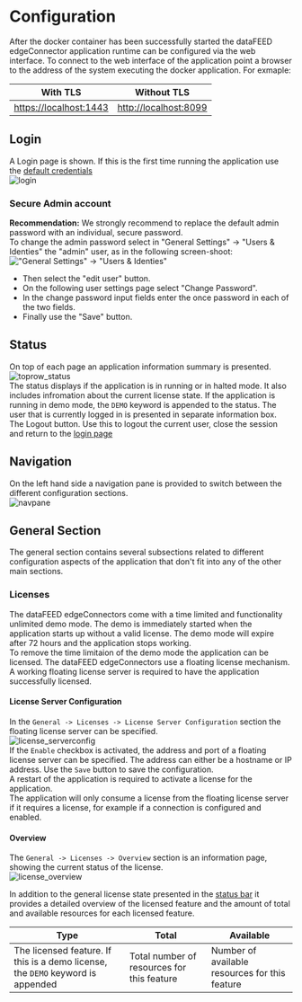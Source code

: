# Configuration

After the docker container has been successfully started the dataFEED edgeConnector application runtime can be configured via the web interface. To connect to the web interface of the application point a browser to the address of the system executing the docker application. For exmaple:  

| With TLS | Without TLS |
| --- | --- |
| [https://localhost:1443](https://localhost:1443) | [http://localhost:8099](http://localhost:8099) |

## Login
A Login page is shown. If this is the first time running the application use the [default credentials](defaults.md)  
![login](../documentation_pics/login.png)

### Secure Admin account

**Recommendation:**
We strongly recommend to replace the default admin password with an individual, secure password.  
To change the admin password select in "General Settings" -> "Users & Identies" the "admin" user, as in the following screen-shoot:  
!["General Settings" -> "Users & Identies"](../documentation_pics/edit-admin1.png)
  - Then select the "edit user" button.
  - On the following user settings page select "Change Password".
  - In the change password input fields enter the once password in each of the two fields.
  - Finally use the "Save" button.

## Status
On top of each page an application information summary is presented.  
![toprow_status](../documentation_pics/toprow_status.png)  
The status displays if the application is in running or in halted mode. It also includes infromation about the current license state. If the application is running in demo mode, the `DEMO` keyword is appended to the status.
The user that is currently logged in is presented in separate information box.
The Logout button. Use this to logout the current user, close the session and return to the [login page](#login)  

## Navigation
On the left hand side a navigation pane is provided to switch between the different configuration sections.  
![navpane](../documentation_pics/navpane.png)

## General Section
The general section contains several subsections related to different configuration aspects of the application that don't fit into any of the other main sections.

### Licenses
The dataFEED edgeConnectors come with a time limited and functionality unlimited demo mode. The demo is immediately started when the application starts up without a valid license. The demo mode will expire after 72 hours and the application stops working.  
To remove the time limitaion of the demo mode the application can be licensed. The dataFEED edgeConnectors use a floating license mechanism. A working floating license server is required to have the application successfully licensed.  

#### License Server Configuration
In the `General -> Licenses -> License Server Configuration` section the floating license server can be specified.  
![license_serverconfig](../documentation_pics/license_serverconfig.png)  
If the `Enable` checkbox is activated, the address and port of a floating license server can be specified. The address can either be a hostname or IP address. Use the `Save` button to save the configuration.  
A restart of the application is required to activate a license for the application.  
The application will only consume a license from the floating license server if it requires a license, for example if a connection is configured and enabled.  

#### Overview
The `General -> Licenses -> Overview` section is an information page, showing the current status of the license.  
![license_overview](../documentation_pics/license_overview.png)

In addition to the general license state presented in the [status bar](#status) it provides a detailed overview of the licensed feature and the amount of total and available resources for each licensed feature.  

| Type | Total | Available |
| --- | --- | --- |
| The licensed feature. If this is a demo license, the `DEMO` keyword is appended | Total number of resources for this feature | Number of available resources for this feature |  
